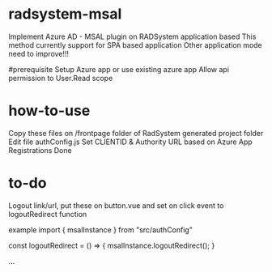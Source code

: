 # radsystem-msal
Implement Azure AD - MSAL plugin on RADSystem application based
This method currently support for SPA based application
Other application mode need to improve!!!

#prerequisite
Setup Azure app or use existing azure app
Allow api permission to User.Read scope

# how-to-use
Copy these files on /frontpage folder of RadSystem generated project folder
Edit file authConfig.js
Set CLIENTID & Authority URL based on Azure App Registrations
Done

# to-do
Logout link/url, put these on button.vue and set on click event to logoutRedirect function

example
import { msalInstance } from "src/authConfig"

const logoutRedirect = () => {
  msalInstance.logoutRedirect();
}

...

